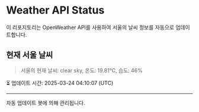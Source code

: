 
# Weather API Status

이 리포지토리는 OpenWeather API를 사용하여 서울의 날씨 정보를 자동으로 업데이트합니다.

## 현재 서울 날씨
> 서울의 현재 날씨: clear sky, 온도: 19.81°C, 습도: 46%

⏳ 업데이트 시간: 2025-03-24 04:10:07 (UTC)

---
자동 업데이트 봇에 의해 관리됩니다.
